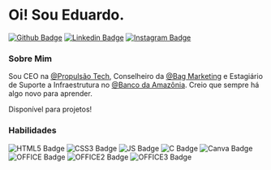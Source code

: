 # Oi! Sou Eduardo. 

[![Github Badge](https://img.shields.io/badge/GitHub-100000?style=for-the-badge&logo=github&logoColor=white&link=https://github.com/eeduardoliveira)](https://github.com/eeduardoliveira)
[![Linkedin Badge](	https://img.shields.io/badge/LinkedIn-0077B5?style=for-the-badge&logo=linkedin&logoColor=white&link=https://www.linkedin.com/in/eeduardoliveira/)](https://www.linkedin.com/in/eeduardoliveira/)
[![Instagram Badge](https://img.shields.io/badge/Instagram-E4405F?style=for-the-badge&logo=instagram&logoColor=white&link=https://www.instagram.com/eeduardoliveira/)](https://www.instagram.com/eeduardoliveira/)

### Sobre Mim
Sou CEO na [@Propulsão Tech](https://www.instagram.com/propulsaotech), Conselheiro da [@Bag Marketing](https:www.instagram.com/bagmarketing) e Estagiário de Suporte a Infraestrutura no [@Banco da Amazônia](https://www.instagram.com/bancoamazonia). Creio que sempre há algo novo para aprender. 

Disponível para projetos! 
### Habilidades
![HTML5 Badge](https://img.shields.io/badge/HTML5-E34F26?style=for-the-badge&logo=html5&logoColor=white)
![CSS3 Badge](https://img.shields.io/badge/CSS3-1572B6?style=for-the-badge&logo=css3&logoColor=white)
![JS Badge](https://img.shields.io/badge/JavaScript-323330?style=for-the-badge&logo=javascript&logoColor=F7DF1E)
![C Badge](https://img.shields.io/badge/C-00599C?style=for-the-badge&logo=c&logoColor=white)
![Canva Badge](https://img.shields.io/badge/Canva-%2300C4CC.svg?&style=for-the-badge&logo=Canva&logoColor=white)
![OFFICE Badge](https://img.shields.io/badge/Microsoft_Excel-217346?style=for-the-badge&logo=microsoft-excel&logoColor=white)
![OFFICE2 Badge](https://img.shields.io/badge/Microsoft_SharePoint-0078D4?style=for-the-badge&logo=microsoft-sharepoint&logoColor=white)
![OFFICE3 Badge](https://img.shields.io/badge/Trello-0052CC?style=for-the-badge&logo=trello&logoColor=white)
